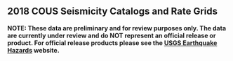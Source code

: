 ## 2018 COUS Seismicity Catalogs and Rate Grids

**NOTE: These data are preliminary and for review purposes only. The data are currently under review and do NOT represent an official release or product. For official release products please see the [USGS Earthquake Hazards](http://earthquake.usgs.gov/hazards/) website.**
